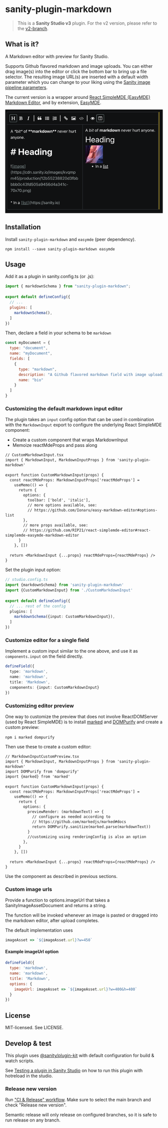 # sanity-plugin-markdown

> This is a **Sanity Studio v3** plugin.
> For the v2 version, please refer to the [v2-branch](https://github.com/sanity-io/sanity-plugin-markdown/tree/studio-v2).

## What is it?

A Markdown editor with preview for Sanity Studio. 

Supports Github flavored markdown and image uploads. 
You can either drag image(s) into the editor or click the bottom bar to bring up a file selector. 
The resulting image URL(s) are inserted with a default width parameter which you can change to your liking using the [Sanity image pipeline parameters](https://www.sanity.io/docs/image-urls).

The current version is a wrapper around [React SimpleMDE (EasyMDE) Markdown Editor](https://github.com/RIP21/react-simplemde-editor#react-simplemde-easymde-markdown-editor),
and by extension, [EasyMDE](https://github.com/Ionaru/easy-markdown-editor).

![example.png](./assets/example.png)

## Installation
Install `sanity-plugin-markdown` and `easymde` (peer dependency).

```
npm install --save sanity-plugin-markdown easymde
```

## Usage

Add it as a plugin in sanity.config.ts (or .js):

```js
import { markdownSchema } from "sanity-plugin-markdown";

export default defineConfig({
  // ...
  plugins: [
    markdownSchema(),
  ] 
})
```

Then, declare a field in your schema to be `markdown`

```javascript
const myDocument = {
  type: "document",
  name: "myDocument",
  fields: [
    {
      type: "markdown",
      description: "A Github flavored markdown field with image uploading",
      name: "bio"
    }
  ]
}
```

### Customizing the default markdown input editor

The plugin takes an `input` config option that can be used in combination with the `MarkdownInput` export
to configure the underlying React SimpleMDE component:

* Create a custom component that wraps MarkdownInput
* Memoize reactMdeProps and pass along

```tsx
// CustomMarkdownInput.tsx
import { MarkdownInput, MarkdownInputProps } from 'sanity-plugin-markdown'

export function CustomMarkdownInput(props) {
  const reactMdeProps: MarkdownInputProps['reactMdeProps'] =
    useMemo(() => {
      return {
        options: {
          toolbar: ['bold', 'italic'],
          // more options available, see:
          // https://github.com/Ionaru/easy-markdown-editor#options-list
        },
        // more props available, see:
        // https://github.com/RIP21/react-simplemde-editor#react-simplemde-easymde-markdown-editor
      }
    }, [])

  return <MarkdownInput {...props} reactMdeProps={reactMdeProps} />
}
```
Set the plugin input option:

```ts
// studio.config.ts
import {markdownSchema} from 'sanity-plugin-markdown'
import {CustomMarkdownInput} from './CustomMarkdownInput'

export default defineConfig({
  // ... rest of the config
  plugins: [
    markdownSchema({input: CustomMarkdownInput}),
  ]
})
```

### Customize editor for a single field

Implement a custom input similar to the one above, and use it as `components.input` on the field directly.

```ts
defineField({
  type: 'markdown',
  name: 'markdown',
  title: 'Markdown',
  components: {input: CustomMarkdownInput}
})
```

### Customizing editor preview

One way to customize the preview that does not involve ReactDOMServer 
(used by React SimpleMDE) is to install [marked](https://github.com/markedjs/marked) and
[DOMPurify](https://github.com/cure53/DOMPurify) and create a custom preview:

`npm i marked dompurify`

Then use these to create a custom editor:

```tsx
// MarkdownInputCustomPreview.tsx
import { MarkdownInput, MarkdownInputProps } from 'sanity-plugin-markdown'
import DOMPurify from 'dompurify'
import {marked} from 'marked'

export function CustomMarkdownInput(props) {
  const reactMdeProps: MarkdownInputProps['reactMdeProps'] =
    useMemo(() => {
      return {
        options: {
          previewRender: (markdownText) => {
            // configure as needed according to 
            // https://github.com/markedjs/marked#docs
            return DOMPurify.sanitize(marked.parse(markdownText))
          }
          //customizing using renderingConfig is also an option
        },
      }
    }, [])

  return <MarkdownInput {...props} reactMdeProps={reactMdeProps} />
}
```

Use the component as described in previous sections.

### Custom image urls

Provide a function to options.imageUrl that takes a SanityImageAssetDocument and returns a string.

The function will be invoked whenever an image is pasted or dragged into the markdown editor, 
after upload completes.

The default implementation uses
```js
imageAsset => `${imageAsset.url}?w=450`
```

#### Example imageUrl option

```js
defineField({
  type: 'markdown',
  name: 'markdown',
  title: 'Markdown',
  options: {
    imageUrl: imageAsset => `${imageAsset.url}?w=400&h=400`
  }
})
```

## License

MIT-licensed. See LICENSE.

## Develop & test

This plugin uses [@sanity/plugin-kit](https://github.com/sanity-io/plugin-kit)
with default configuration for build & watch scripts.

See [Testing a plugin in Sanity Studio](https://github.com/sanity-io/plugin-kit#testing-a-plugin-in-sanity-studio)
on how to run this plugin with hotreload in the studio.

### Release new version

Run ["CI & Release" workflow](https://github.com/sanity-io/sanity-plugin-markdown/actions/workflows/main.yml).
Make sure to select the main branch and check "Release new version".

Semantic release will only release on configured branches, so it is safe to run release on any branch.
